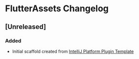 <!-- Keep a Changelog guide -> https://keepachangelog.com -->

# FlutterAssets Changelog

## [Unreleased]
### Added
- Initial scaffold created from [IntelliJ Platform Plugin Template](https://github.com/JetBrains/intellij-platform-plugin-template)
